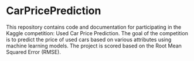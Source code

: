 # CarPricePrediction
This repository contains code and documentation for participating in the Kaggle competition: Used Car Price Prediction. The goal of the competition is to predict the price of used cars based on various attributes using machine learning models. The project is scored based on the Root Mean Squared Error (RMSE).
